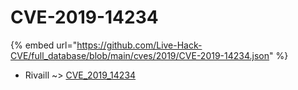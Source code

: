 # CVE-2019-14234
{% embed url="https://github.com/Live-Hack-CVE/full_database/blob/main/cves/2019/CVE-2019-14234.json" %}

* Rivaill ~> [CVE_2019_14234](https://www.alice-snow.ru/2019/database/cve-2019-14234/cve_2019_14234-rivaill)